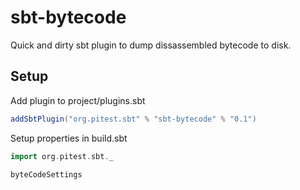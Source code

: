 sbt-bytecode
============

Quick and dirty sbt plugin to dump dissassembled bytecode to disk.

## Setup

Add plugin to project/plugins.sbt

``` scala
addSbtPlugin("org.pitest.sbt" % "sbt-bytecode" % "0.1")
```

Setup properties in build.sbt

``` scala
import org.pitest.sbt._

byteCodeSettings
```


